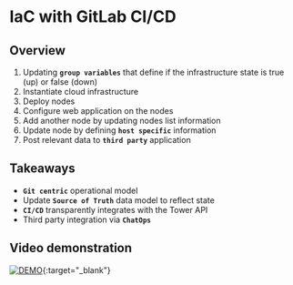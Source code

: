 # IaC with GitLab CI/CD

## Overview
1. Updating **`group variables`** that define if the infrastructure state is true (up) or false (down)
2. Instantiate cloud infrastructure
3. Deploy nodes
4. Configure web application on the nodes
5. Add another node by updating nodes list information
6. Update node by defining **`host specific`** information
7. Post relevant data to **`third party`** application

## Takeaways
- **`Git centric`** operational model
- Update **`Source of Truth`** data model to reflect state
- **`CI/CD`** transparently integrates with the Tower API
- Third party integration via **`ChatOps`**

## Video demonstration
[![DEMO](http://img.youtube.com/vi/ehIo_jLN3kM/0.jpg)](http://www.youtube.com/watch?v=ehIo_jLN3kM "Infrastrructure as Code/GitLab CICD"){:target="_blank"}
